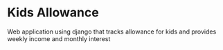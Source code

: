 # Kids Allowance

Web application using django that tracks allowance for kids and provides weekly income and monthly interest
